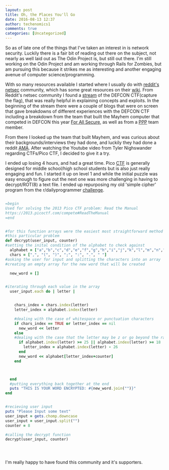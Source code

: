 ```yaml
---
layout: post
title: Oh, the Places You'll Go
date: 2016-08-13 12:37
author: techenomics1
comments: true
categories: [Uncategorized]
---
```



So as of late one of the things that I've taken an interest in is network security.  Luckily there is a fair bit of reading out there on the subject, not nearly as well laid out as The Odin Project is, but still out there.  I'm still working on the Odin Project and am working through Rails for Zombies, but am pursuing this because it strikes me as interesting and another engaging avenue of computer science/programming.  

With so many resources available I started where I usually do with [reddit's netsec](www.reddit.com/r/netsec) community, which has some great resources on their [wiki](https://www.reddit.com/r/netsec/wiki/start).  From Reddit's netsec community I found a [stream](https://www.reddit.com/r/netsec/comments/4wxhj4/gynvaels_hacking_livestream_4_def_con_ctf_xpost/) of the DEFCON CTF(capture the flag), that was really helpful in explaining concepts and exploits.  In the beginning of the stream there were a couple of blogs that were on screen that gave breakdowns of different experiences with the DEFCON CTF including a breakdown from the team that built the Mayhem computer that competed in DEFCON this year [For All Secure](https://blog.forallsecure.com/), as well as from a [PPP](http://dttw.tech/posts/r1rHSpdY) team member.   

From there I looked up the team that built Mayhem, and was curious about their backgrounds/interviews they had done, and luckily they had done a reddit [AMA](https://www.reddit.com/r/IAmA/comments/4x9yn3/iama_mayhem_the_hacking_machine_that_won_darpas/d6dr9w2).  After watching the Youtube video from Tyler Nighswander regarding CTFs/Pico CTF, I decided to give it a try. 

I ended up losing 4 hours, and had a great time.  Pico [CTF](https://2013.picoctf.com) is generally designed for middle school/high school students but is also just really engaging and fun.  I started it up on level 1 and while the initial puzzle was easy enough to figure out the next one was more challenging in having to decrypt/ROT(8) a text file.  I ended up repurposing my old 'simple cipher' program from the r/dailyprogrammer [challenge](https://www.reddit.com/r/dailyprogrammer/comments/pkw2m/2112012_challenge_3_easy/).  



```ruby

=begin
Used for solving the 2013 Pico CTF problem: Read the Manual
https://2013.picoctf.com/compete#ReadTheManual
=end


#for this function arrays were the easiest most straightforward method to solve
#this particular problem
def decrypt(user_input, counter)
#setting the inital condition of the alphabet to check against
  alphabet = ["a","b","c","d","e","f","g","h","i","j","k","l","m","n","o","p","q","r","s","t","u","v","w","x","y","z"]
  chars = [",", "(", ")", ";", ":", ".", " "]
#asking the user for input and splitting the characters into an array
#creating an empty array for the new word that will be created

  new_word = []


#iterating through each value in the array
  user_input.each do | letter |


    chars_index = chars.index(letter)
    letter_index = alphabet.index(letter)

    #dealing with the case of whitespace or punctuation characters
    if chars_index == TRUE or letter_index == nil
      new_word << letter
    else
    #dealing with the case that the letter may be z or go beyond the range of the array
      if alphabet.index(letter) >= 25 || alphabet.index(letter) >= 18
        letter_index = alphabet.index(letter) - 26
      end
      new_word << alphabet[letter_index+counter]
    end



  end
  #putting everything back together at the end
  puts "THIS IS YOUR WORD ENCRYPTED: #{new_word.join("")}"
end


#recieving user input
puts "Please Input some text"
user_input = gets.chomp.downcase
user_input = user_input.split("")
counter = 8

#calling the decrypt function
decrypt(user_input, counter)





```

I'm really happy to have found this community and it's supporters.  



